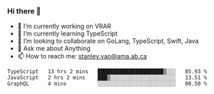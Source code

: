 ### Hi there 👋

- 🔭 I’m currently working on VRAR
- 🌱 I’m currently learning TypeScript
- 👯 I’m looking to collaborate on GoLang, TypeScript, Swift, Java
- 💬 Ask me about Anything
- 📫 How to reach me: stanley.yao@ama.ab.ca


<!--START_SECTION:waka-->
```text
TypeScript   13 hrs 2 mins   █████████████████████▒░░░   85.93 % 
JavaScript   2 hrs 2 mins    ███▒░░░░░░░░░░░░░░░░░░░░░   13.51 % 
GraphQL      4 mins          ░░░░░░░░░░░░░░░░░░░░░░░░░   00.50 % 
```
<!--END_SECTION:waka-->

